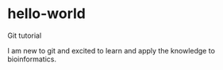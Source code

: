 # hello-world
Git tutorial

I am new to git and excited to learn and apply the knowledge to bioinformatics. 
